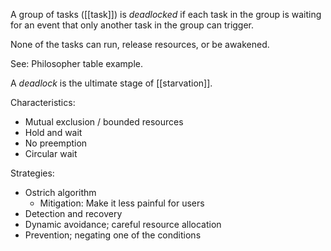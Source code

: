 A group of tasks ([[task]]) is *deadlocked* if each task in the group is waiting for an event that only another task in the group can trigger.

None of the tasks can run, release resources, or be awakened.

See: Philosopher table example. 

A *deadlock* is the ultimate stage of [[starvation]]. 

Characteristics:
- Mutual exclusion / bounded resources
- Hold and wait
- No preemption
- Circular wait

Strategies:
- Ostrich algorithm
	- Mitigation: Make it less painful for users
- Detection and recovery
- Dynamic avoidance; careful resource allocation
- Prevention; negating one of the conditions